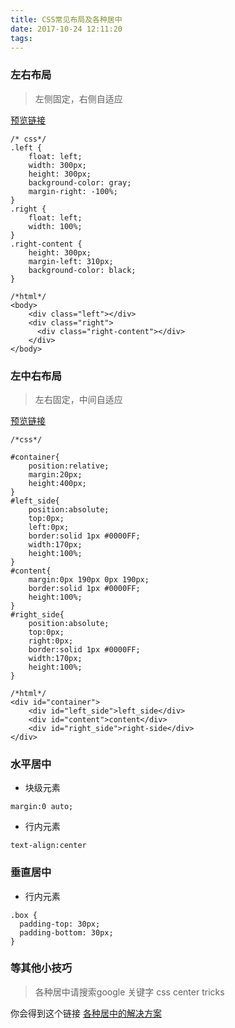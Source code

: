 ```yaml
---
title: CSS常见布局及各种居中
date: 2017-10-24 12:11:20
tags:
---
```


### 左右布局

> 左侧固定，右侧自适应

[预览链接](http://js.jirengu.com/yifunusogi/1/edit)

```
/* css*/
.left {
    float: left;
    width: 300px;
    height: 300px;
    background-color: gray;
    margin-right: -100%;
}
.right {
    float: left;
    width: 100%;
}
.right-content {
    height: 300px;
    margin-left: 310px;
    background-color: black;
}

/*html*/
<body>
    <div class="left"></div>
    <div class="right">
      <div class="right-content"></div>
    </div>
</body>

```

### 左中右布局

> 左右固定，中间自适应

[预览链接](http://js.jirengu.com/wijucoqivu/1/edit?html,output)

```
/*css*/

#container{  
    position:relative;  
    margin:20px;  
    height:400px;  
}  
#left_side{  
    position:absolute;  
    top:0px;  
    left:0px;  
    border:solid 1px #0000FF;  
    width:170px;  
    height:100%;  
}  
#content{  
    margin:0px 190px 0px 190px;  
    border:solid 1px #0000FF;  
    height:100%;  
}  
#right_side{  
    position:absolute;  
    top:0px;  
    right:0px;  
    border:solid 1px #0000FF;  
    width:170px;  
    height:100%;  
}

/*html*/
<div id="container">  
    <div id="left_side">left_side</div>  
    <div id="content">content</div>  
    <div id="right_side">right-side</div>  
</div>  
```
### 水平居中

- 块级元素

```
margin:0 auto;
```

- 行内元素

```
text-align:center
```

### 垂直居中

- 行内元素

```
.box {
  padding-top: 30px;
  padding-bottom: 30px;
}
```

### 等其他小技巧

> 各种居中请搜索google 关键字 css center tricks

你会得到这个链接 [各种居中的解决方案](https://css-tricks.com/centering-css-complete-guide/)
